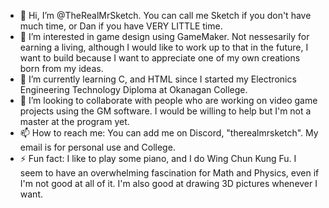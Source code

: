 - 👋 Hi, I’m @TheRealMrSketch. You can call me Sketch if you don't have much time, or Dan if you have VERY LITTLE time.
- 👀 I’m interested in game design using GameMaker. Not nessesarily for earning a living, although I would like to work up to that in the future, I want to build because I want to appreciate one of my own creations born from my ideas.
- 🌱 I’m currently learning C, and HTML since I started my Electronics Engineering Technology Diploma at Okanagan College. 
- 💞️ I’m looking to collaborate with people who are working on video game projects using the GM software. I would be willing to help but I'm not a master at the program yet.
- 📫 How to reach me: You can add me on Discord, "therealmrsketch". My email is for personal use and College.
- ⚡ Fun fact: I like to play some piano, and I do Wing Chun Kung Fu.
I seem to have an overwhelming fascination for Math and Physics, even if I'm not good at all of it. I'm also good at drawing 3D pictures whenever I want.
